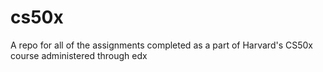 # cs50x
A repo for all of the assignments completed as a part of Harvard's CS50x course administered through edx
